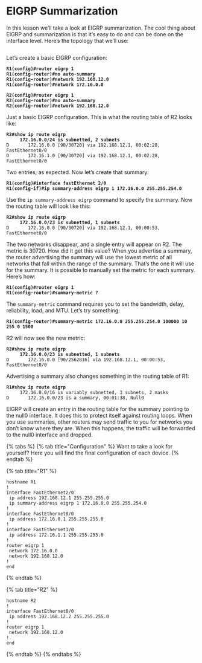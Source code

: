 # EIGRP Summarization

In this lesson we’ll take a look at EIGRP summarization. The cool thing about EIGRP and summarization is that it’s easy to do and can be done on the interface level. Here’s the topology that we’ll use:

<figure><img src="https://cdn.networklessons.com/wp-content/uploads/2013/02/eigrp-summarization-lab-topology-1.png" alt=""><figcaption></figcaption></figure>

Let’s create a basic EIGRP configuration:

<pre><code><strong>R1(config)#router eigrp 1
</strong><strong>R1(config-router)#no auto-summary 
</strong><strong>R1(config-router)#network 192.168.12.0
</strong><strong>R1(config-router)#network 172.16.0.0
</strong></code></pre>

<pre><code><strong>R2(config)#router eigrp 1
</strong><strong>R2(config-router)#no auto-summary 
</strong><strong>R2(config-router)#network 192.168.12.0
</strong></code></pre>

Just a basic EIGRP configuration. This is what the routing table of R2 looks like:

<pre><code><strong>R2#show ip route eigrp 
</strong><strong>     172.16.0.0/24 is subnetted, 2 subnets
</strong>D       172.16.0.0 [90/30720] via 192.168.12.1, 00:02:28, FastEthernet0/0
D       172.16.1.0 [90/30720] via 192.168.12.1, 00:02:28, FastEthernet0/0
</code></pre>

Two entries, as expected. Now let’s create that summary:

<pre><code><strong>R1(config)#interface fastEthernet 2/0
</strong><strong>R1(config-if)#ip summary-address eigrp 1 172.16.0.0 255.255.254.0
</strong></code></pre>

Use the `ip summary-address eigrp` command to specify the summary. Now the routing table will look like this:

<pre><code><strong>R2#show ip route eigrp 
</strong><strong>     172.16.0.0/23 is subnetted, 1 subnets
</strong>D       172.16.0.0 [90/30720] via 192.168.12.1, 00:00:53, FastEthernet0/0
</code></pre>

The two networks disappear, and a single entry will appear on R2. The metric is 30720. How did it get this value? When you advertise a summary, the router advertising the summary will use the lowest metric of all networks that fall within the range of the summary. That’s the one it will use for the summary. It is possible to manually set the metric for each summary. Here’s how:

<pre><code><strong>R1(config)#router eigrp 1
</strong><strong>R1(config-router)#summary-metric ?
</strong></code></pre>

The `summary-metric` command requires you to set the bandwidth, delay, reliability, load, and MTU. Let’s try something:

<pre><code><strong>R1(config-router)#summary-metric 172.16.0.0 255.255.254.0 100000 10 255 0 1500
</strong></code></pre>

R2 will now see the new metric:

<pre><code><strong>R2#show ip route eigrp 
</strong><strong>     172.16.0.0/23 is subnetted, 1 subnets
</strong>D       172.16.0.0 [90/2562816] via 192.168.12.1, 00:00:53, FastEthernet0/0
</code></pre>

Advertising a summary also changes something in the routing table of R1:

<pre><code><strong>R1#show ip route eigrp 
</strong>     172.16.0.0/16 is variably subnetted, 3 subnets, 2 masks
D       172.16.0.0/23 is a summary, 00:01:38, Null0
</code></pre>

EIGRP will create an entry in the routing table for the summary pointing to the null0 interface. It does this to protect itself against routing loops. When you use summaries, other routers may send traffic to you for networks you don’t know where they are. When this happens, the traffic will be forwarded to the null0 interface and dropped.

{% tabs %}
{% tab title="Configuration" %}
Want to take a look for yourself? Here you will find the final configuration of each device.
{% endtab %}

{% tab title="R1" %}
```
hostname R1
!
interface FastEthernet2/0
 ip address 192.168.12.1 255.255.255.0
 ip summary-address eigrp 1 172.16.0.0 255.255.254.0
!
interface FastEthernet0/0
 ip address 172.16.0.1 255.255.255.0
!
interface FastEthernet1/0
 ip address 172.16.1.1 255.255.255.0
!
router eigrp 1
 network 172.16.0.0
 network 192.168.12.0
!
end
```
{% endtab %}

{% tab title="R2" %}
```
hostname R2
!
interface FastEthernet0/0
 ip address 192.168.12.2 255.255.255.0
!
router eigrp 1
 network 192.168.12.0
!
end
```
{% endtab %}
{% endtabs %}
